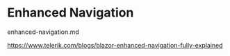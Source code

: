 # Enhanced Navigation

enhanced-navigation.md

https://www.telerik.com/blogs/blazor-enhanced-navigation-fully-explained

